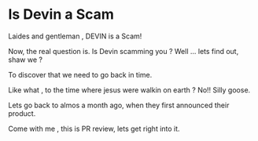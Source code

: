 # Is Devin a Scam

Laides and gentleman , DEVIN is a Scam!

Now, the real question is. Is Devin scamming you ? Well ... lets find out, shaw we ?

To discover that we need to go back in time.

Like what , to the time where jesus were walkin on earth ? No!! Silly goose.

Lets go back to almos a month ago, when they first announced their product.

Come with me , this is PR review, lets get right into it.
